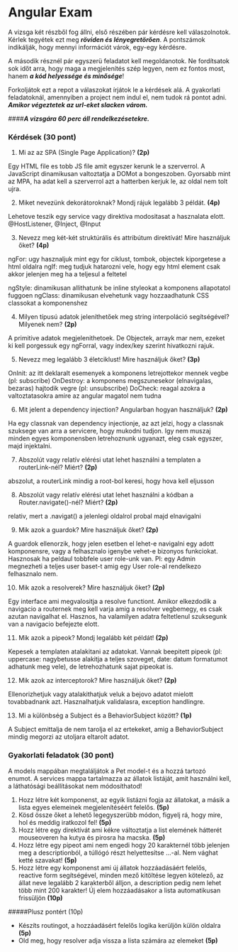 # Angular Exam

A vizsga két részből fog állni, első részében pár kérdésre kell válaszolnotok. 
Kérlek tegyétek ezt meg **_röviden és lényegretörően_**. A pontszámok indikálják, hogy mennyi információt várok, 
egy-egy kérdésre.

A második résznél pár egyszerü feladatot kell megoldanotok. Ne fordítsatok sok időt arra, 
hogy maga a megjelenítés szép legyen, nem ez fontos most, hanem **_a kód helyessége és minősége_**!

Forkoljátok ezt a repot a válaszokat írjátok le a kérdések alá. 
A gyakorlati feladatoknál, amennyiben a project nem indul el, nem tudok rá pontot adni.
**_Amikor végeztetek az url-eket slacken várom._**

####**_A vizsgára 60 perc áll rendelkezésetekre._**

### Kérdések (30 pont)

1) Mi az az SPA (Single Page Application)? **(2p)**

Egy HTML file es tobb JS file amit egyszer kerunk le a szerverrol. A JavaScript dinamikusan valtoztatja a DOMot a bongeszoben.
Gyorsabb mint az MPA, ha adat kell a szerverrol azt a hatterben kerjuk le, az oldal nem tolt ujra.

2) Miket nevezünk dekorátoroknak? Mondj rájuk legalább 3 példát. **(4p)**

Lehetove teszik egy service vagy direktiva modositasat a hasznalata elott.
@HostListener, @Inject, @Input

3) Nevezz meg két-két struktúrális és attribútum direktívát! Mire használjuk őket? **(4p)**

ngFor: ugy hasznaljuk mint egy for ciklust, tombok, objectek kiporgetese a html oldalra
ngIf: meg tudjuk hatarozni vele, hogy egy html element csak akkor jelenjen meg ha a teljesul a feltetel

ngStyle: dinamikusan allithatunk be inline styleokat a komponens allapotatol fuggoen
ngClass: dinamikusan elvehetunk vagy hozzaadhatunk CSS classokat a komponenshez

4) Milyen típusú adatok jeleníthetőek meg string interpoláció segítségével? Milyenek nem? **(2p)**

A primitive adatok megjelenithetoek. De Objectek, arrayk mar nem, ezeket ki kell porgessuk egy ngForral, vagy index/key szerint hivatkozni rajuk.

5) Nevezz meg legalább 3 életciklust! Mire használjuk őket? **(3p)**

OnInit: az itt deklaralt esemenyek a komponens letrejottekor mennek vegbe (pl: subscribe)
OnDestroy: a komponens megszunesekor (elnavigalas, bezaras) hajtodik vegre (pl: unsubscribe)
DoCheck: reagal azokra a valtoztatasokra amire az angular magatol nem tudna


6) Mit jelent a dependency injection? Angularban hogyan használjuk? **(2p)**

Ha egy classnak van dependency injectionje, az azt jelzi, hogy a classnak szuksege van arra a servicere, hogy mukodni tudjon.
Igy nem muszaj minden egyes komponensben letrehoznunk ugyanazt, eleg csak egyszer, majd injektalni.

7) Abszolút vagy relatív elérési utat lehet használni a templaten a routerLink-nél? Miért? **(2p)**

abszolut, a routerLink mindig a root-bol keresi, hogy hova kell eljusson

8) Abszolút vagy relatív elérési utat lehet használni a kódban a Router.navigate()-nél? Miért? **(2p)**

relativ, mert a .navigat() a jelenlegi oldalrol probal majd elnavigalni

9) Mik azok a guardok? Mire használjuk őket? **(2p)**

A guardok ellenorzik, hogy jelen esetben el lehet-e navigalni egy adott komponensre, vagy a felhasznalo igenybe vehet-e bizonyos funkciokat. Hasznosak ha peldaul tobbfele user role-unk van. Pl: egy Admin megnezheti a teljes user baset-t amig egy User role-al rendelkezo felhasznalo nem.

10) Mik azok a resolverek? Mire használjuk őket? **(2p)**

Egy interface ami megvalositja a resolve functiont. Amikor elkezdodik a navigacio a routernek meg kell varja amig a resolver vegbemegy, es csak azutan navigalhat el. Hasznos, ha valamilyen adatra feltetlenul szuksegunk van a navigacio befejezte elott.

11) Mik azok a pipeok? Mondj legalább két példát! **(2p)**

Kepesek a templaten atalakitani az adatokat. Vannak beepitett pipeok (pl: uppercase: nagybetusse alakitja a teljes szoveget, date: datum formatumot adhatunk meg vele), de letrehozhatunk sajat pipeokat is.

12) Mik azok az interceptorok? Mire használjuk őket? **(2p)**

Ellenorizhetjuk vagy atalakithatjuk veluk a bejovo adatot mielott tovabbadnank azt. Hasznalhatjuk validalasra, exception handlingre.

13) Mi a különbség a Subject és a BehaviorSubject között? **(1p)**

A Subject emittalja de nem tarolja el az ertekeket, amig a BehaviorSubject mindig megorzi az utoljara eltarolt adatot.


### Gyakorlati feladatok (30 pont)
A models mappában megtaláljátok a Pet model-t és a hozzá tartozó enumot. 
A services mappa tartalmazza az állatok listáját, amit használni kell, a láthatósági beállításokat nem módosíthatod!
1) Hozz létre két komponenst, az egyik listázni fogja az állatokat, 
a másik a lista egyes elemeinek megjelenítéséért felelős. **(5p)**
2) Kösd össze őket a lehető legegyszerübb módon, figyelj rá, hogy mire, hol és meddig iratkozol fel! **(5p)**
3) Hozz létre egy direktívát ami kékre változtatja a list 
elemének hátterét mouseoveren ha kutya és pirosra ha macska. **(5p)**
4) Hozz létre egy pipeot ami nem engedi hogy 20 karakternél több jelenjen meg a descriptionból, 
a túllógó részt helyettesítse ...-al. Nem vághat ketté szavakat! **(5p)**
5) Hozz létre egy komponenst ami új állatok hozzáadásáért felelős, reactive form segítségével,
 minden mező kitöltése legyen kötelező, az állat neve legalább 2 karakterből álljon, a description pedig nem lehet több mint 200 karakter! 
 Új elem hozzáadásakor a lista automatikusan frissüljön **(10p)** 

#####Plusz pontért (10p)
- Készíts routingot, a hozzáadásért felelős logika kerüljön külön oldalra **(5p)**
- Old meg, hogy resolver adja vissza a lista számára az elemeket **(5p)**
